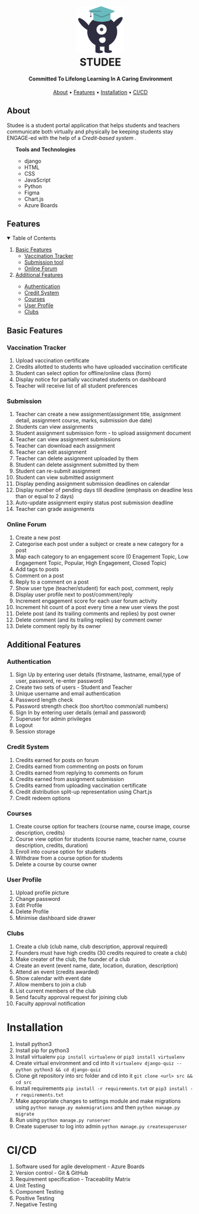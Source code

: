 <h1 align="center">
<img src="static/Favicon.png" width="128"/>
<br>
 STUDEE
  <br>
</h1>
<h4 align="center">Committed To Lifelong Learning In A Caring Environment</h4>
<p align="center">
  <a href="#about">About</a> •
  <a href="#features">Features</a> •
  <a href="#installation">Installation</a> •
  <a href="#ci/cd">CI/CD</a>
	
</p>
<!-- <p align="center">
	Developed by : <i> Ishita Datta </i>
</p> -->

## About
Studee is a student portal application that helps students and teachers communicate both virtually and physically be keeping students stay ENGAGE-ed with the help of a <i> Credit-based system </i>.

<ul>  <b> Tools and Technologies</b>
<ul>
	<li>django</li>
	<li>HTML</li>
	<li>CSS</li>
	<li>JavaScript</li>
	<li>Python</li>
	<li>Figma</li>
	<li>Chart.js</li>
	<li>Azure Boards</li>
</ul>
</ul>

## Features
<!-- TABLE OF CONTENTS -->
<details open="open">
  <summary>Table of Contents</summary>
  <ol>
    <li>
      <a href="#basic-features">Basic Features</a>
      <ul>
        <li><a href="#tracker">Vaccination Tracker</a></li>
        <li><a href="#submission">Submission tool</a></li>
        <li><a href="#online-forum">Online Forum</a></li>
      </ul>
    </li>
    <li>
      <a href="#additional-features">Additional Features</a>
   </li>
      <ul>
        <li><a href="#authentication">Authentication</a></li>
        <li><a href="#credit-system">Credit System</a></li>
        <li><a href="#courses">Courses</a></li>
	<li><a href="#user-profile">User Profile</a></li>
	<li><a href="#clubs">Clubs</a></li>
      </ul>
    </li>
  </ol>
</details>

## Basic Features

### Vaccination Tracker
 1. Upload vaccination certificate
 2. Credits allotted to students who have uploaded vaccination certificate
 3. Student can select option for offline/online class (form)
 4. Display notice for partially vaccinated students on dashboard
 5. Teacher will receive list of all student preferences

### Submission 
 1. Teacher can create a new assignment(assignment title, assignment detail, assignment course, marks, submission due date)
 2. Students can view assignments
 3. Student assignment submission form - to upload assignment document
 4. Teacher can view assignment submissions
 5. Teacher can download each assignment
 6. Teacher can edit assignment
 7. Teacher can delete assignment uploaded by them
 8. Student can delete assignment submitted by them
 9. Student can re-submit assignment
 10. Student can view submitted assignment
 11. Display pending assignment submission deadlines on calendar
 12. Display number of pending days till deadline (emphasis on deadline less than or equal to 2 days)
 13. Auto-update assignment expiry status post submission deadline
 14. Teacher can grade assignments

### Online Forum
 1. Create a new post
 2. Categorise each post under a subject or create a new category for a post
 3. Map each category to an engagement score (0 Enagement Topic, Low Engagement Topic, Popular, High Engagement, Closed Topic)
 4. Add tags to posts
 5. Comment on a post
 6. Reply to a comment on a post
 7. Show user type (teacher/student) for each post, comment, reply
 8. Display user profile next to post/comment/reply
 9. Increment engagement score for each user forum activity
 10. Increment hit count of a post every time a new user views the post
 11. Delete post (and its trailing comments and replies) by post owner
 12. Delete comment (and its trailing replies) by comment owner
 13. Delete comment reply by its owner

## Additional Features

### Authentication
 1. Sign Up by entering user details (firstname, lastname, email,type of user, password, re-enter password)
 2. Create two sets of users - Student and Teacher
 3. Unique username and email authentication
 4. Password length check
 5. Password strength check (too short/too common/all numbers)
 6. Sign In by entering user details (email and password)
 7. Superuser for admin privileges
 8. Logout 
 9. Session storage

### Credit System
 1. Credits earned for posts on forum
 2. Credits earned from commenting on posts on forum
 3. Credits earned from replying to comments on forum
 4. Credits earned from assignment submission
 5. Credits earned from uploading vaccination certificate
 6. Credit distribution split-up representation using Chart.js
 7. Credit redeem options

### Courses
 1. Create course option for teachers (course name, course image, course description, credits)
 2. Course view option for students (course name, teacher name, course description, credits, duration)
 3. Enroll into course option for students
 4. Withdraw from a course option for students
 5. Delete a course by course owner

### User Profile
 1. Upload profile picture
 2. Change password
 3. Edit Profile
 4. Delete Profile
 5. Minimise dashboard side drawer

### Clubs
 1. Create a club (club name, club description, approval required) 
 2. Founders must have high credits (30 credits required to create a club)
 3. Make creater of the club, the founder of a club 
 4. Create an event (event name, date, location, duration, description)
 5. Attend an event (credits awarded)
 6. Show calendar with event date
 7. Allow members to join a club
 8. List current members of the club
 9. Send faculty approval request for joining club  
 10. Faculty approval notification


 # Installation
1) Install python3
2) Install pip for python3
3) Install virtualenv
  `pip install virtualenv` or `pip3 install virtualenv`
4) Create virtual environment and cd into it
  `virtualenv django-quiz --python python3 && cd django-quiz`
5) Clone git repository into src folder and cd into it `git clone <url> src && cd src`
6) Install requirements `pip install -r requirements.txt` or `pip3 install -r requirements.txt`
7) Make appropriate changes to settings module and make migrations using `python manage.py makemigrations` and then 
  `python manage.py migrate`
8) Run using `python manage.py runserver`
9) Create superuser to log into admin `python manage.py createsuperuser`

# CI/CD
1. Software used for agile development - Azure Boards
2. Version control - Git & GitHub
3. Requirement specification - Traceability Matrix
4. Unit Testing
5. Component Testing
6. Positive Testing
7. Negative Testing
